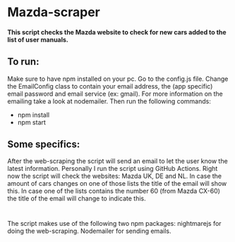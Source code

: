 # Mazda-scraper
#### This script checks the Mazda website to check for new cars added to the list of user manuals.

## To run:
Make sure to have npm installed on your pc. Go to the config.js file. Change the EmailConfig class to contain your email address, the (app specific) email password and email service (ex: gmail). For more information on the emailing take a look at nodemailer.
Then run the following commands:
- npm install
- npm start

## Some specifics:
After the web-scraping the script will send an email to let the user know the latest information. Personally I run the script using GitHub Actions.
Right now the script will check the websites: Mazda UK, DE and NL. In case the amount of cars changes on one of those lists the title of the email will show this. In case one of the lists contains the number 60 (from Mazda CX-60) the title of the email will change to indicate this.
#
The script makes use of the following two npm packages: nightmarejs for doing the web-scraping. Nodemailer for sending emails.
